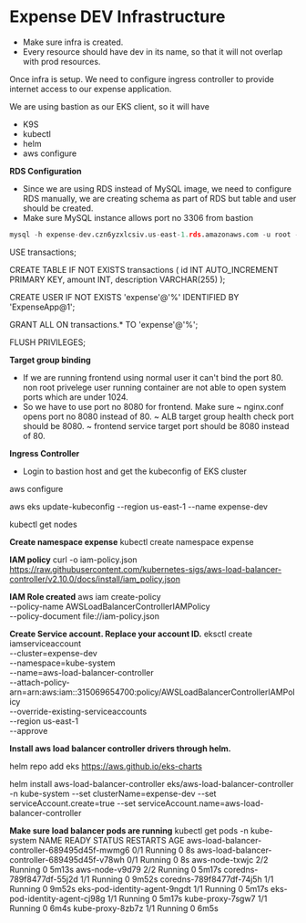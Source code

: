 # Expense DEV Infrastructure

- Make sure infra is created.
- Every resource should have dev in its name, so that it will not overlap with prod resources.

Once infra is setup. We need to configure ingress controller to provide internet access to our expense application.

We are using bastion as our EKS client, so it will have
- K9S
- kubectl
- helm
- aws configure


**RDS Configuration**
- Since we are using RDS instead of MySQL image, we need to configure RDS manually, we are creating schema as part of RDS but table and user should be created.
- Make sure MySQL instance allows port no 3306 from bastion

```python
mysql -h expense-dev.czn6yzxlcsiv.us-east-1.rds.amazonaws.com -u root -pExpenseApp1
```

USE transactions;

CREATE TABLE IF NOT EXISTS transactions (
    id INT AUTO_INCREMENT PRIMARY KEY,
    amount INT,
    description VARCHAR(255)
);

CREATE USER IF NOT EXISTS 'expense'@'%' IDENTIFIED BY 'ExpenseApp@1';

GRANT ALL ON transactions.* TO 'expense'@'%';

FLUSH PRIVILEGES;


**Target group binding**

- If we are running frontend using normal user it can't bind the port 80. non root privelege user running container are not able to open system ports which are under 1024.
- So we have to use port no 8080 for frontend. Make sure
    ~ nginx.conf opens port no 8080 instead of 80.
    ~ ALB target group health check port should be 8080.
    ~ frontend service target port should be 8080 instead of 80.


**Ingress Controller**
- Login to bastion host and get the kubeconfig of EKS cluster

aws configure

aws eks update-kubeconfig --region us-east-1 --name expense-dev

kubectl get nodes


**Create namespace expense**
kubectl create namespace expense

**IAM policy**
curl -o iam-policy.json https://raw.githubusercontent.com/kubernetes-sigs/aws-load-balancer-controller/v2.10.0/docs/install/iam_policy.json

**IAM Role created**
aws iam create-policy \
    --policy-name AWSLoadBalancerControllerIAMPolicy \
    --policy-document file://iam-policy.json

**Create Service account. Replace your account ID.**
eksctl create iamserviceaccount \
--cluster=expense-dev \
--namespace=kube-system \
--name=aws-load-balancer-controller \
--attach-policy-arn=arn:aws:iam::315069654700:policy/AWSLoadBalancerControllerIAMPolicy \
--override-existing-serviceaccounts \
--region us-east-1 \
--approve

**Install aws load balancer controller drivers through helm.**

helm repo add eks https://aws.github.io/eks-charts

helm install aws-load-balancer-controller eks/aws-load-balancer-controller -n kube-system --set clusterName=expense-dev --set serviceAccount.create=true --set serviceAccount.name=aws-load-balancer-controller

**Make sure load balancer pods are running**
kubectl get pods -n kube-system
NAME                                            READY   STATUS    RESTARTS   AGE
aws-load-balancer-controller-689495d45f-mwmg6   0/1     Running   0          8s
aws-load-balancer-controller-689495d45f-v78wh   0/1     Running   0          8s
aws-node-txwjc                                  2/2     Running   0          5m13s
aws-node-v9d79                                  2/2     Running   0          5m17s
coredns-789f8477df-55j2d                        1/1     Running   0          9m52s
coredns-789f8477df-74j5h                        1/1     Running   0          9m52s
eks-pod-identity-agent-9ngdt                    1/1     Running   0          5m17s
eks-pod-identity-agent-cj98g                    1/1     Running   0          5m17s
kube-proxy-7sgw7                                1/1     Running   0          6m4s
kube-proxy-8zb7z                                1/1     Running   0          6m5s